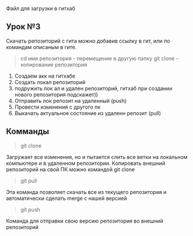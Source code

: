 Файл для загрузки в гитхаб

## Урок №3
 
 Скачать репозиторий с гита можно добавив ссылку в гит, или по командам описаным в гите.
 > cd имя репозитория - перемещение в другую папку
 > git clone  - копирование репозитория

 1. Создаем акк на гитхабе
 2. Создать локал репозиторий
 3. подружить лок ал и удален репозиторий, гитхаб при создании нового репозитория подскажет))
 4. Отправить лок репозит на удаленный (push)
 5. Провести изменения с другого пк 
 6. Выкачать актуальное состояние из удаленн репозит (pull)

 
 ## Комманды 

> git clone 

Загружает все изменения, но и пытается слить 
все ветки на локальном компьютере и в
удаленном репозитории.
Копировать внешний репозиторий на свой ПК можно командой git clone


> git pull 

Эта команда позволяет скачать все 
из текущего репозитория и автоматически
сделать merge с нашей версией


> git push 

Команда для отправки  свою версию репозитория во
внешний репозиторий
